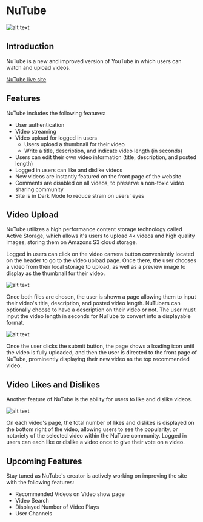 # NuTube

![alt text](https://github.com/mwmadsen67/NuTube/blob/master/app/assets/images/nutube_logo2.png "Logo Title Text 1")

## Introduction

NuTube is a new and improved version of YouTube in which users can watch and upload videos.

[NuTube live site](https://nutube.herokuapp.com/#/)

## Features

NuTube includes the following features:

* User authentication
* Video streaming
* Video upload for logged in users
  * Users upload a thumbnail for their video
  * Write a title, description, and indicate video length (in seconds)
* Users can edit their own video information (title, description, and posted length)
* Logged in users can like and dislike videos
* New videos are instantly featured on the front page of the website
* Comments are disabled on all videos, to preserve a non-toxic video sharing community
* Site is in Dark Mode to reduce strain on users' eyes

## Video Upload

NuTube utilizes a high performance content storage technology called Active Storage, which allows it's users to upload 4k videos and high quality images, storing them on Amazons S3 cloud storage.

Logged in users can click on the video camera button conveniently located on the header to go to the video upload page. Once there, the user chooses a video from their local storage to upload, as well as a preview image to display as the thumbnail for their video.

![alt text](https://github.com/mwmadsen67/NuTube/blob/master/app/assets/images/VideoUpload1.png "Text 2")

Once both files are chosen, the user is shown a page allowing them to input their video's title, description, and posted video length. NuTubers can optionally choose to have a description on their video or not. The user must input the video length in seconds for NuTube to convert into a displayable format.

![alt text](https://github.com/mwmadsen67/NuTube/blob/master/app/assets/images/VideoUpload2.png "Text 3")

Once the user clicks the submit button, the page shows a loading icon until the video is fully uploaded, and then the user is directed to the front page of NuTube, prominently displaying their new video as the top recommended video.

## Video Likes and Dislikes

Another feature of NuTube is the ability for users to like and dislike videos.

![alt text](https://github.com/mwmadsen67/NuTube/blob/master/app/assets/images/VideoShow.png "Text 4")

On each video's page, the total number of likes and dislikes is displayed on the bottom right of the video, allowing users to see the popularity, or notoriety of the selected video within the NuTube community. Logged in users can each like or dislike a video once to give their vote on a video.

## Upcoming Features

Stay tuned as NuTube's creator is actively working on improving the site with the following features:

* Recommended Videos on Video show page
* Video Search
* Displayed Number of Video Plays
* User Channels
